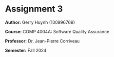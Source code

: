 # Assignment 3

**Author:** Gerry Huynh (100996769)

**Course:** COMP 4004A: Software Quality Assurance

**Professor:** Dr. Jean-Pierre Corriveau

**Semester:** Fall 2024
